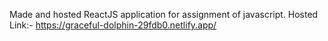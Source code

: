 Made and hosted ReactJS application for assignment of javascript. 
Hosted Link:- https://graceful-dolphin-29fdb0.netlify.app/
